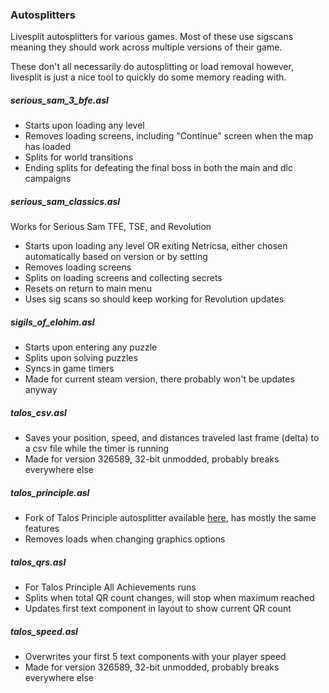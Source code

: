 ### Autosplitters
Livesplit autosplitters for various games.
Most of these use sigscans meaning they should work across multiple versions of their game.

These don't all necessarily do autosplitting or load removal however, livesplit is just a nice tool to quickly do some memory reading with.

##### serious_sam_3_bfe.asl
- Starts upon loading any level
- Removes loading screens, including "Continue" screen when the map has loaded
- Splits for world transitions
- Ending splits for defeating the final boss in both the main and dlc campaigns

##### serious_sam_classics.asl
Works for Serious Sam TFE, TSE, and Revolution
- Starts upon loading any level OR exiting Netricsa, either chosen automatically based on version or by setting
- Removes loading screens
- Splits on loading screens and collecting secrets
- Resets on return to main menu
- Uses sig scans so should keep working for Revolution updates

##### sigils_of_elohim.asl
- Starts upon entering any puzzle
- Splits upon solving puzzles
- Syncs in game timers
- Made for current steam version, there probably won't be updates anyway

##### talos_csv.asl
- Saves your position, speed, and distances traveled last frame (delta) to a csv file while the timer is running
- Made for version 326589, 32-bit unmodded, probably breaks everywhere else

##### talos_principle.asl
- Fork of Talos Principle autosplitter available [here](https://github.com/jbzdarkid/Autosplitters/blob/master/LiveSplit.TheTalosPrinciple.asl), has mostly the same features
- Removes loads when changing graphics options

##### talos_qrs.asl
- For Talos Principle All Achievements runs
- Splits when total QR count changes, will stop when maximum reached
- Updates first text component in layout to show current QR count

##### talos_speed.asl
- Overwrites your first 5 text components with your player speed
- Made for version 326589, 32-bit unmodded, probably breaks everywhere else
